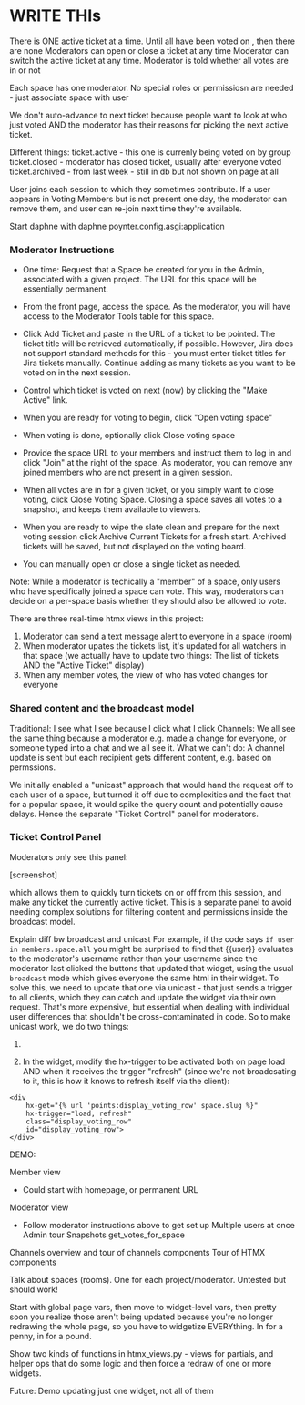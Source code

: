# WRITE THIs

There is ONE active ticket at a time.
Until all have been voted on , then there are none
Moderators can open or close a ticket at any time
Moderator can switch the active ticket at any time.
Moderator is told whether all votes are in or not

Each space has one moderator. No special roles or permissiosn are needed - just associate space with user

We don't auto-advance to next ticket because people want to look at who just voted AND the moderator has their reasons for picking the next active ticket.

Different things:
ticket.active - this one is currenly being voted on by group
ticket.closed - moderator has closed ticket, usually after everyone voted
ticket.archived - from last week - still in db but not shown on page at all



User joins each session to which they sometimes contribute. If a user appears in Voting Members but is not present one day, the moderator can remove them, and user can re-join next time they're available.


Start daphne with
daphne poynter.config.asgi:application


### Moderator Instructions

- One time: Request that a Space be created for you in the Admin, associated with a given project. The URL for this space will be essentially permanent.

- From the front page, access the space. As the moderator, you will have access to the Moderator Tools table for this space.

- Click Add Ticket and paste in the URL of a ticket to be pointed. The ticket title will be retrieved automatically, if possible. However, Jira does not support standard methods for this - you must enter ticket titles for Jira tickets manually. Continue adding as many tickets as you want to be voted on in the next session.

- Control which ticket is voted on next (now) by clicking the "Make Active" link.

- When you are ready for voting to begin, click "Open voting space"

- When voting is done, optionally click Close voting space

- Provide the space URL to your members and instruct them to log in and click "Join" at the right of the space. As moderator, you can remove any joined members who are not present in a given session.

- When all votes are in for a given ticket, or you simply want to close voting, click Close Voting Space. Closing a space saves all votes to a snapshot, and keeps them available to viewers.

- When you are ready to wipe the slate clean and prepare for the next voting session click Archive Current Tickets for a fresh start. Archived tickets will be saved, but not displayed on the voting board.

- You can manually open or close a single ticket as needed.



Note: While a moderator is techically a "member" of a space, only users who have specifically joined a space can vote. This way, moderators can decide on a per-space basis whether they should also be allowed to vote.


There are three real-time htmx views in this project:

1) Moderator can send a text message alert to everyone in a space (room)
2) When moderator upates the tickets list, it's updated for all watchers in that space
    (we actually have to update two things: The list of tickets AND the "Active Ticket" display)
3) When any member votes, the view of who has voted changes for everyone


### Shared content and the broadcast model

Traditional: I see what I see because I click what I click
Channels: We all see the same thing because a moderator e.g. made a change for everyone, or someone typed into a chat and we all see it.
What we can't do: A channel update is sent but each recipient gets different content, e.g. based on permssions.

We initially enabled a "unicast" approach that would hand the request off to each user of a space, but turned it off due to complexities and the fact that for a popular space, it would spike the query count and potentially cause delays. Hence the separate "Ticket Control" panel for moderators.

### Ticket Control Panel

Moderators only see this panel:

[screenshot]

which allows them to quickly turn tickets on or off from this session, and make any ticket the currently active ticket. This is a separate panel to avoid needing complex solutions for filtering content and permissions inside the broadcast model.

Explain diff bw broadcast and unicast
For example, if the code says `if user in members.space.all` you might be surprised to find that {{user}} evaluates to the moderator's username rather than your username since the moderator last clicked the buttons that updated that widget, using the usual `broadcast` mode which gives everyone the same html in their widget. To solve this, we need to update that one via unicast - that just sends a trigger to all clients, which they can catch and update the widget via their own request. That's more expensive, but essential when dealing with individual user differences that shouldn't be cross-contaminated in code. So to make unicast work, we do two things:

1)


2) In the widget, modify the hx-trigger to be activated both on page load AND when it receives the trigger "refresh" (since we're not broadcsating to it, this is how it knows to refresh itself via the client):
```
<div
    hx-get="{% url 'points:display_voting_row' space.slug %}"
    hx-trigger="load, refresh"
    class="display_voting_row"
    id="display_voting_row">
</div>
```


DEMO:


Member view
- Could start with homepage, or permanent URL

Moderator view
- Follow moderator instructions above to get set up
Multiple users at once
Admin tour
Snapshots
get_votes_for_space

Channels overview and tour of channels components
Tour of HTMX components

Talk about spaces (rooms). One for each project/moderator. Untested but should work!

Start with global page vars, then move to widget-level vars, then pretty soon you realize those aren't being updated because you're no longer redrawing the whole page, so you have to widgetize EVERYthing.
In for a penny, in for a pound.

Show two kinds of functions in htmx_views.py - views for partials, and helper ops that do some logic and then force a redraw of one or more widgets.

Future: Demo updating just one widget, not all of them
